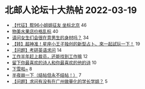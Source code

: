 # 北邮人论坛十大热帖 2022-03-19

- [【代征】帮96小姐姐征友 坐标北京](https://bbs.byr.cn/article/Friends/2019413) 46
- [物美水果店价格乱标](https://bbs.byr.cn/article/Picture/3314383) 40
- [请问女生们会很在意男生的身材吗？](https://bbs.byr.cn/article/Talking/6334036) 34
- [【转】超神准！星座小王子独创的新型占卜、來一起試玩一下！](https://bbs.byr.cn/article/Constellations/326533) 19
- [【问题】考研英语求问](https://bbs.byr.cn/article/AimGraduate/1214676) 14
- [工作半年赶上裁员，还能找到工作嘛](https://bbs.byr.cn/article/WorkLife/1183007) 12
- [留下你最喜欢的诗人和你最喜欢的他的诗](https://bbs.byr.cn/article/Poetry/35956) 10
- [下雪啦~](https://bbs.byr.cn/article/Photo/272090) 8
- [半夜崩一下（结帖但永不结帖！）](https://bbs.byr.cn/article/PsyHealthOnline/59476) 7
- [【问题】求问有没有在广州做量化的学长学姐？](https://bbs.byr.cn/article/Job/2159584) 5


